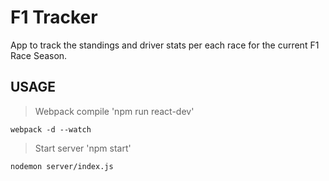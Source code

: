 # F1 Tracker
App to track the standings and driver stats per each race for the current F1 Race Season.

## USAGE ##
> Webpack compile 'npm run react-dev'
```
webpack -d --watch
```
> Start server 'npm start'
```
nodemon server/index.js
```

